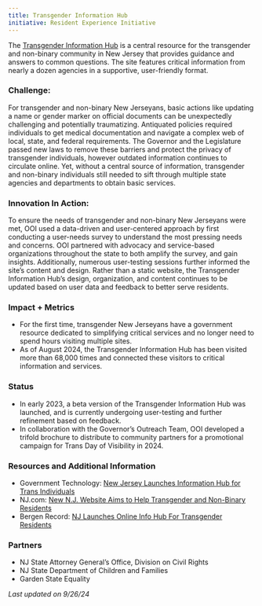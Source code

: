 ```yaml
---
title: Transgender Information Hub
initiative: Resident Experience Initiative
---
```


The [Transgender Information Hub](http://transgender.nj.gov) is a central resource for the transgender and non-binary community in New Jersey that provides guidance and answers to common questions. The site features critical information from nearly a dozen agencies in a supportive, user-friendly format.

### Challenge:
 For transgender and non-binary New Jerseyans, basic actions like updating a name or gender marker on official documents can be unexpectedly challenging and potentially traumatizing. Antiquated policies required individuals to get medical documentation and navigate a complex web of local, state, and federal requirements. The Governor and the Legislature passed new laws to remove these barriers and protect the privacy of transgender individuals, however outdated information continues to circulate online. Yet, without a central source of information, transgender and non-binary individuals still needed to sift through multiple state agencies and departments to obtain basic services.

### Innovation In Action:
 To ensure the needs of transgender and non-binary New Jerseyans were met, OOI used a data-driven and user-centered approach by first conducting a user-needs survey to understand the most pressing needs and concerns. OOI partnered with advocacy and service-based organizations throughout the state to both amplify the survey, and gain insights. Additionally, numerous user-testing sessions further informed the site’s content and design. Rather than a static website, the Transgender Information Hub’s design, organization, and content continues to be updated based on user data and feedback to better serve residents.

### Impact + Metrics

- For the first time, transgender New Jerseyans have a government resource dedicated to simplifying critical services and no longer need to spend hours visiting multiple sites.
- As of August 2024, the Transgender Information Hub has been visited more than 68,000 times and connected these visitors to critical information and services. 

### Status

- In early 2023, a beta version of the Transgender Information Hub was launched, and is currently undergoing user-testing and further refinement based on feedback.
- In collaboration with the Governor’s Outreach Team, OOI developed a trifold brochure to distribute to community partners for a promotional campaign for Trans Day of Visibility in 2024. 

### Resources and Additional Information
- Government Technology: [New Jersey Launches Information Hub for Trans Individuals](https://www.govtech.com/gov-experience/new-jersey-launches-information-hub-for-trans-individuals)
- NJ.com: [New N.J. Website Aims to Help Transgender and Non-Binary Residents](https://www.nj.com/politics/2023/04/new-nj-website-aims-to-help-transgender-and-non-binary-residents.html)
- Bergen Record: [NJ Launches Online Info Hub For Transgender Residents](https://www.northjersey.com/story/news/2023/03/31/nj-online-hub-transgender-non-binary-residents/70069561007/)

### Partners

- NJ State Attorney General’s Office, Division on Civil Rights
- NJ State Department of Children and Families
- Garden State Equality

*Last updated on 9/26/24*
